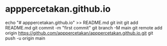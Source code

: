 # apppercetakan.github.io
echo "# apppercetakan.github.io" >> README.md
git init
git add README.md
git commit -m "first commit"
git branch -M main
git remote add origin https://github.com/apppercetakan/apppercetakan.github.io.git
git push -u origin main
